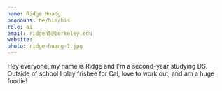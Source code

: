 ```yaml
---
name: Ridge Huang
pronouns: he/him/his
role: ai
email: ridgeh5@berkeley.edu
website: 
photo: ridge-huang-1.jpg
---
```


Hey everyone, my name is Ridge and I'm a second-year studying DS. Outside of school I play frisbee for Cal, love to work out, and am a huge foodie!